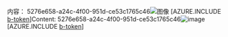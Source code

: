 <span data-ttu-id="828e3-101">内容： 5276e658-a24c-4f00-951d-ce53c1765c46![图像](21acca1e-54ea-4f8e-946b-a76fa82db232.png)
[AZURE.INCLUDE [b-token](a18ce774-7862-43e5-ae63-b9cfe068eb68.md)]</span><span class="sxs-lookup"><span data-stu-id="828e3-101">Content: 5276e658-a24c-4f00-951d-ce53c1765c46![image](21acca1e-54ea-4f8e-946b-a76fa82db232.png)
[AZURE.INCLUDE [b-token](a18ce774-7862-43e5-ae63-b9cfe068eb68.md)]</span></span>
